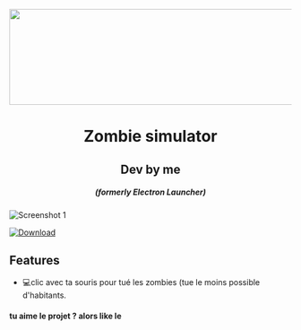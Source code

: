 <p align="center"><img src="https://th.bing.com/th/id/R.038996a89f3697e00aff55d2b4dcc9be?rik=l3DEALODPXMcog&pid=ImgRaw" width="2400" height="171" alt="aventium softworks"></p>

<h1 align="center">Zombie simulator</h1>
<h2 align="center">Dev by me</h1>

<em><h5 align="center">(formerly Electron Launcher)</h5></em>


![Screenshot 1](https://i.imgur.com/dn0loVt.png)

[![Download](https://vercel.com/button)](https://vercel.com/import/project?template=https://github.com/anuraghazra/github-readme-stats)

## Features

* 💻clic avec ta souris pour tué les zombies (tue le moins possible d'habitants.

#### tu aime le projet ? alors like le
